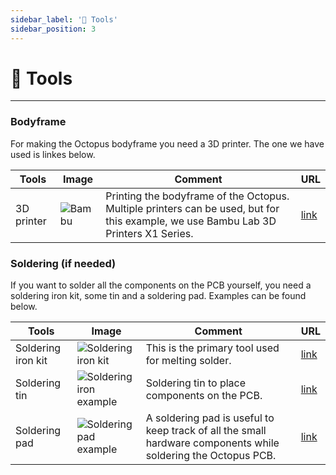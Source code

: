 ```yaml
---
sidebar_label: '🧰 Tools'
sidebar_position: 3
---
```


# 🧰 Tools

---

### Bodyframe

For making the Octopus bodyframe you need a 3D printer. The one we have used is linkes below. 

| **Tools** | **Image** | **Comment** | **URL**|
|-----------------|-----------------|-----------------|-----------------|
| 3D printer | ![Bambu](../../static/img/electronics/printerbambu.jpeg) | Printing the bodyframe of the Octopus. Multiple printers can be used, but for this example, we use Bambu Lab 3D Printers X1 Series. | [link](https://bambulab.com/en-eu/x1) |


### Soldering (if needed)


If you want to solder all the components on the PCB yourself, you need a soldering iron kit, some tin and a soldering pad. Examples can be found below.


| **Tools** | **Image** | **Comment** | **URL**|
|-----------------|-----------------|-----------------|-----------------|
| Soldering iron kit | ![Soldering iron kit](../../static/img/electronics/soldering.jpg) | This is the primary tool used for melting solder. |  [link](https://www.amazon.com/Hakko-FX888D-23BY-Digital-Soldering-Station/dp/B00ANZRT4M/) |
| Soldering tin | ![Soldering iron example](../../static/img/solderingiron.jpg) | Soldering tin to place components on the PCB. | [link](https://www.amazon.nl/s?k=soldeertin&crid=WE36WZIBAFQB&sprefix=soldeertin%2Caps%2C125&ref=nb_sb_ss_ts-doa-p_2_10) | 
| Soldering pad | ![Soldering pad example](../../static/img/solderingpad.jpg) | A soldering pad is useful to keep track of all the small hardware components while soldering the Octopus PCB. | [link](https://www.amazon.nl/-/en/Soldering-soldering-resistant-magnetic-insulation/dp/B07P11QZ2G) |



